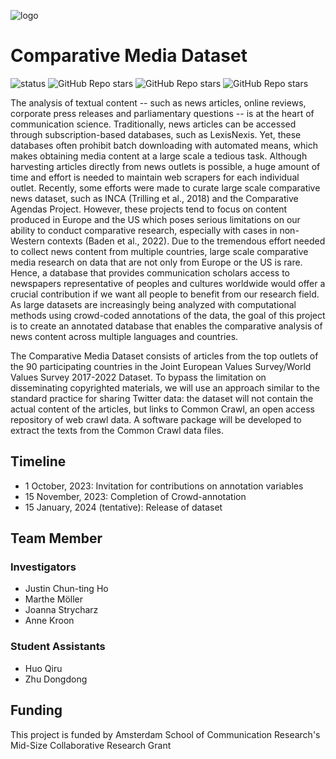 ![logo](https://www.uva.nl/binaries/_ht_1702547471794/700x0-webp/content/gallery/subsites/extranet/huisstijl/logobestanden/fmg/en-logo-amsterdam-school-of-communication-research.jpg)
# Comparative Media Dataset


![status](https://img.shields.io/badge/status-work_in_progress-blue)
![GitHub Repo stars](https://img.shields.io/github/stars/Digicomlab/Comparative-Media-Dataset)
![GitHub Repo stars](https://img.shields.io/github/forks/Digicomlab/Comparative-Media-Dataset)
![GitHub Repo stars](https://img.shields.io/github/watchers/Digicomlab/Comparative-Media-Dataset)

The analysis of textual content -- such as news articles, online reviews, corporate press releases and parliamentary questions -- is at the heart of communication science. Traditionally, news articles can be accessed through subscription-based databases, such as LexisNexis. Yet, these databases often prohibit batch downloading with automated means, which makes obtaining media content at a large scale a tedious task. Although harvesting articles directly from news outlets is possible, a huge amount of time and effort is needed to maintain web scrapers for each individual outlet. Recently, some efforts were made to curate large scale comparative news dataset, such as INCA (Trilling et al., 2018) and the Comparative Agendas Project. However, these projects tend to focus on content produced in Europe and the US which poses serious limitations on our ability to conduct comparative research, especially with cases in non-Western contexts (Baden et al., 2022). Due to the tremendous effort needed to collect news content from multiple countries, large scale comparative media research on data that are not only from Europe or the US is rare. Hence, a database that provides communication scholars access to newspapers representative of peoples and cultures worldwide would offer a crucial contribution if we want all people to benefit from our research field. As large datasets are increasingly being analyzed with computational methods using crowd-coded annotations of the data, the goal of this project is to create an annotated database that enables the comparative analysis of news content across multiple languages and countries.

The Comparative Media Dataset consists of articles from the top outlets of the 90 participating countries in the Joint European Values Survey/World Values Survey 2017-2022 Dataset. To bypass the limitation on disseminating copyrighted materials, we will use an approach similar to the standard practice for sharing Twitter data: the dataset will not contain the actual content of the articles, but links to Common Crawl, an open access repository of web crawl data. A software package will be developed to extract the texts from the Common Crawl data files.

## Timeline
- 1 October, 2023: Invitation for contributions on annotation variables
- 15 November, 2023: Completion of Crowd-annotation
- 15 January, 2024 (tentative): Release of dataset

## Team Member
### Investigators
* Justin Chun-ting Ho
* Marthe Möller
* Joanna Strycharz
* Anne Kroon

### Student Assistants
* Huo Qiru
* Zhu Dongdong

## Funding
This project is funded by Amsterdam School of Communication Research's Mid-Size Collaborative Research Grant
